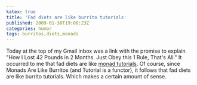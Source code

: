```yaml
---
katex: true
title: 'Fad diets are like burrito tutorials'
published: 2009-01-30T19:00:23Z
categories: humor
tags: burritos,diets,monads
---
```


Today at the top of my Gmail inbox was a link with the promise to explain "How I Lost 42 Pounds in 2 Months. Just Obey this 1 Rule, That's All."  It occurred to me that fad diets are like <a href="http://byorgey.wordpress.com/2009/01/12/abstraction-intuition-and-the-monad-tutorial-fallacy/">monad tutorials</a>.  Of course, since Monads Are Like Burritos (and Tutorial is a functor), it follows that fad diets are like burrito tutorials.  Which makes a certain amount of sense.

